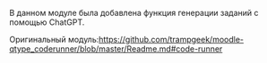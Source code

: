 
В данном модуле была добавлена функция генерации заданий с помощью ChatGPT.


Оригинальный модуль:https://github.com/trampgeek/moodle-qtype_coderunner/blob/master/Readme.md#code-runner
